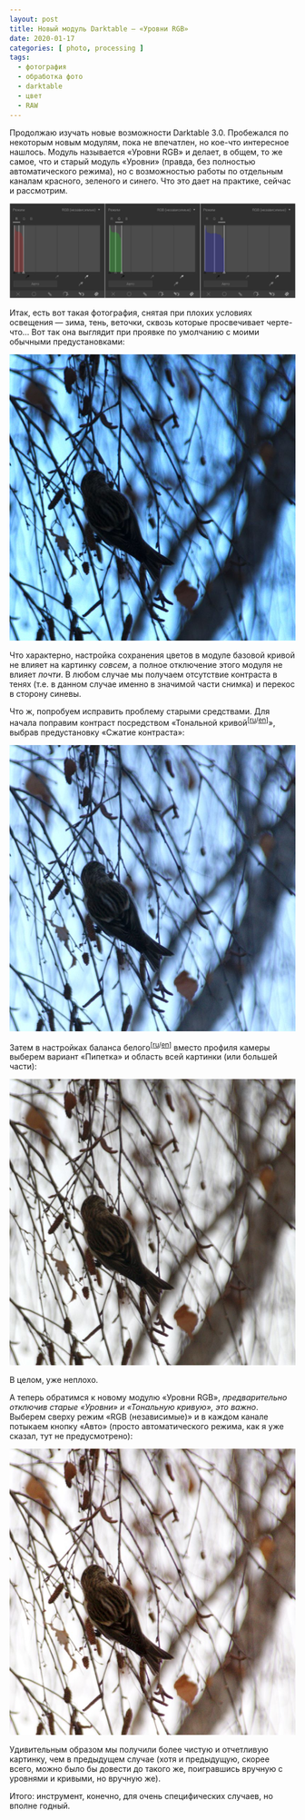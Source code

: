 ```yaml
---
layout: post
title: Новый модуль Darktable — «Уровни RGB»
date: 2020-01-17
categories: [ photo, processing ]
tags:
  - фотография
  - обработка фото
  - darktable
  - цвет
  - RAW
---
```


Продолжаю изучать новые возможности Darktable 3.0. Пробежался по некоторым новым модулям,
пока не впечатлен,  но кое-что интересное нашлось. Модуль называется «Уровни RGB» и делает,
в общем, то же самое, что и старый модуль «Уровни» (правда, без полностью автоматического
режима), но с возможностью работы по отдельным каналам красного, зеленого и синего. Что это
дает на практике, сейчас и рассмотрим.

<div class="center-box">
<a href="/assets/img/2020-01/RGB.png" title="Панели модуля «Уровни RGB»"><img src="/assets/img/2020-01/RGB.png" alt="Панели модуля «Уровни RGB»"></a>
</div>

<!--more-->

Итак, есть вот такая фотография, снятая при плохих условиях освещения — зима, тень, веточки,
сквозь которые просвечивает черте-что... Вот так она выглядит при проявке по умолчанию
с моими обычными предустановками:

<!-- TODO: ссылка на предустановки -->

<div class="center-box">
<a href="/assets/photo/2020-01/default.jpg" title="Фотография с обычными предустановками"><img src="/assets/img/2020-01/default.jpg" alt="Фотография с обычными предустановками"></a>
</div>

Что характерно, настройка сохранения цветов в модуле базовой кривой не влияет на картинку
*совсем*, а полное отключение этого модуля не влияет *почти*. В любом случае мы получаем
отсутствие контраста в тенях (т.е. в данном случае именно в значимой части снимка)
и перекос в сторону синевы.

<!-- TODO: ссылка на настройку сохранения цветов -->

Что ж, попробуем исправить проблему старыми средствами. Для начала поправим контраст
посредством «Тональной кривой<sup>[<a
href="https://photoredroom.blogspot.com/2018/07/dttonegroup3.html">ru</a>/<a
href="https://darktable.gitlab.io/doc/en/tone_group.html#tone_curve">en</a>]</sup>»,
выбрав предустановку «Сжатие контраста»:

<div class="center-box">
<a href="/assets/photo/2020-01/contrast.jpg" title="Фотография со сжатием контраста"><img src="/assets/img/2020-01/contrast.jpg" alt="Фотография со сжатием контраста"></a>
</div>

Затем в настройках баланса белого<sup>[<a
href="https://photoredroom.blogspot.com/2018/06/dtbasicgroup10.html">ru</a>/<a
href="https://darktable.gitlab.io/doc/en/modules.html#whitebalance">en</a>]</sup>
вместо профиля камеры выберем вариант «Пипетка» и область всей картинки (или большей части):

<div class="center-box">
<a href="/assets/photo/2020-01/bb.jpg" title="Фотография с исправленным балансом белого"><img src="/assets/img/2020-01/bb.jpg" alt="Фотография с исправленным балансом белого"></a>
</div>

В целом, уже неплохо.

А теперь обратимся к новому модулю «Уровни RGB», *предварительно отключив старые «Уровни»
и «Тональную кривую», это важно*. Выберем сверху режим «RGB (независимые)» и в каждом канале
потыкаем кнопку «Авто» (просто автоматического режима, как я уже сказал, тут не предусмотрено):

<div class="center-box">
<a href="/assets/photo/2020-01/levels.jpg" title="Фотография после применения модуля"><img src="/assets/img/2020-01/levels.jpg" alt="Фотография после применения модуля"></a>
</div>

Удивительным образом мы получили более чистую и отчетливую картинку, чем в предыдущем
случае (хотя и предыдущую, скорее всего, можно было бы довести до такого же,
поигравшись вручную с уровнями и кривыми, но вручную же).

Итого: инструмент, конечно, для очень специфических случаев, но вполне годный.
